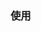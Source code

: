 <row>
  <column :md=12>

  ### 使用

  <template>
    <div class="animated fadeIn">
        <div class="row">
            <div class="col-md-12 col-lg-12">
                <b-card>
                    <div class="row">
                        <div class="col-md-6 col-lg-6">
                            <b-form-fieldset horizontal label="开始时间" label-text-align="right" :label-cols="4">
                                <date-picker 
                                    v-model="financePro.effectStarttime"  //双向绑定取值
                                    :state="state"       //校验值是否正确状态位
                                    :disabled="created"  //是否禁用状态位
                                >
                                </date-picker>
                            </b-form-fieldset>
                        </div>
                    </div> 
                </b-card>
       </div>  
    </div>  
 </div>    
</template>

<script>
    import DatePicker from '../../components/datepicker/datepicker'
    export default {
        data: function() {
            return {
                state: true,
                financePro: {
                    financeCode: '',
                    financeName: '',
                    orgInfo: '',
                    financeType: '',
                    rateType: '',
                    doType: 1,
                    loanType: '',
                    effectStarttime: '',
                    effectEndtime: ''
                }
            }
        },
        methods: {
            
        },
        components: {
            DatePicker
        }
    }
</script> 
</row>
